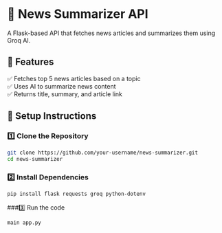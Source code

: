 # 📰 News Summarizer API

A Flask-based API that fetches news articles and summarizes them using Groq AI.

## 🚀 Features
✅ Fetches top 5 news articles based on a topic  
✅ Uses AI to summarize news content  
✅ Returns title, summary, and article link  

## 🔧 Setup Instructions

### 1️⃣ Clone the Repository
```sh
git clone https://github.com/your-username/news-summarizer.git
cd news-summarizer
```
### 2️⃣ Install Dependencies
```sh
pip install flask requests groq python-dotenv
```

###3️⃣ Run the code
```sh
main app.py
```
